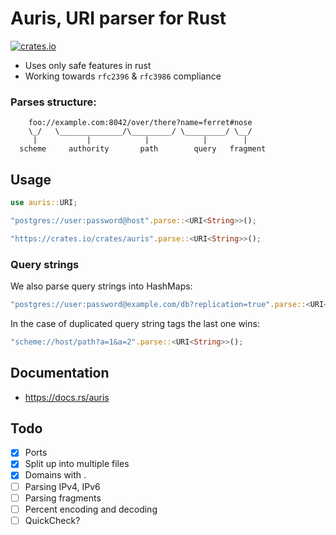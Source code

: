 # Auris, URI parser for Rust

[![crates.io](https://img.shields.io/crates/v/auris.svg)](https://crates.io/crates/auris)

- Uses only safe features in rust
- Working towards `rfc2396` & `rfc3986` compliance

### Parses structure:

```notrust
    foo://example.com:8042/over/there?name=ferret#nose
    \_/   \______________/\_________/ \_________/ \__/
     |           |            |            |        |
  scheme     authority       path        query   fragment
```


## Usage

```rust
use auris::URI;

"postgres://user:password@host".parse::<URI<String>>();

"https://crates.io/crates/auris".parse::<URI<String>>();
```

### Query strings

We also parse query strings into HashMaps:

```rust
"postgres://user:password@example.com/db?replication=true".parse::<URI<String>>();
```

In the case of duplicated query string tags the last one wins:
```rust
"scheme://host/path?a=1&a=2".parse::<URI<String>>();
```

## Documentation
- https://docs.rs/auris

## Todo

- [x] Ports
- [x] Split up into multiple files
- [x] Domains with .
- [ ] Parsing IPv4, IPv6
- [ ] Parsing fragments
- [ ] Percent encoding and decoding
- [ ] QuickCheck?
